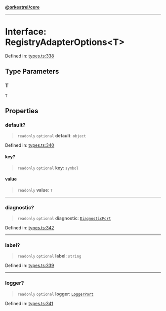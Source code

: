 [**@orkestrel/core**](../index.md)

***

# Interface: RegistryAdapterOptions\<T\>

Defined in: [types.ts:338](https://github.com/orkestrel/core/blob/98df1af1b029ad0f39e413b90869151f4152e5dd/src/types.ts#L338)

## Type Parameters

### T

`T`

## Properties

### default?

> `readonly` `optional` **default**: `object`

Defined in: [types.ts:340](https://github.com/orkestrel/core/blob/98df1af1b029ad0f39e413b90869151f4152e5dd/src/types.ts#L340)

#### key?

> `readonly` `optional` **key**: `symbol`

#### value

> `readonly` **value**: `T`

***

### diagnostic?

> `readonly` `optional` **diagnostic**: [`DiagnosticPort`](DiagnosticPort.md)

Defined in: [types.ts:342](https://github.com/orkestrel/core/blob/98df1af1b029ad0f39e413b90869151f4152e5dd/src/types.ts#L342)

***

### label?

> `readonly` `optional` **label**: `string`

Defined in: [types.ts:339](https://github.com/orkestrel/core/blob/98df1af1b029ad0f39e413b90869151f4152e5dd/src/types.ts#L339)

***

### logger?

> `readonly` `optional` **logger**: [`LoggerPort`](LoggerPort.md)

Defined in: [types.ts:341](https://github.com/orkestrel/core/blob/98df1af1b029ad0f39e413b90869151f4152e5dd/src/types.ts#L341)
